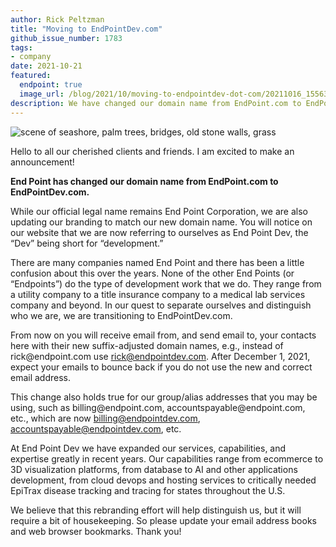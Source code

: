 ```yaml
---
author: Rick Peltzman
title: "Moving to EndPointDev.com"
github_issue_number: 1783
tags:
- company
date: 2021-10-21
featured:
  endpoint: true
  image_url: /blog/2021/10/moving-to-endpointdev-dot-com/20211016_155639-sm.webp
description: We have changed our domain name from EndPoint.com to EndPointDev.com!
---
```


![scene of seashore, palm trees, bridges, old stone walls, grass](/blog/2021/10/moving-to-endpointdev-dot-com/20211016_155639-sm.webp)

<!-- photo by Jon Jensen -->

Hello to all our cherished clients and friends. I am excited to make an announcement!

**End Point has changed our domain name from EndPoint.com to EndPointDev.com.**

While our official legal name remains End Point Corporation, we are also updating our branding to match our new domain name. You will notice on our website that we are now referring to ourselves as End Point Dev, the “Dev” being short for “development.”

There are many companies named End Point and there has been a little confusion about this over the years. None of the other End Points (or “Endpoints”) do the type of development work that we do. They range from a utility company to a title insurance company to a medical lab services company and beyond. In our quest to separate ourselves and distinguish who we are, we are transitioning to EndPointDev.com.

From now on you will receive email from, and send email to, your contacts here with their new suffix-adjusted domain names, e.g., instead of rick@<del></del>endpoint.com use rick@endpointdev.com. After December 1, 2021, expect your emails to bounce back if you do not use the new and correct email address.

This change also holds true for our group/​alias addresses that you may be using, such as billing@<del></del>endpoint.com, accountspayable@<del></del>endpoint.com, etc., which are now billing@endpointdev.com, accountspayable@endpointdev.com, etc.

At End Point Dev we have expanded our services, capabilities, and expertise greatly in recent years. Our capabilities range from ecommerce to 3D visualization platforms, from database to AI and other applications development, from cloud devops and hosting services to critically needed EpiTrax disease tracking and tracing for states throughout the U.S.

We believe that this rebranding effort will help distinguish us, but it will require a bit of housekeeping. So please update your email address books and web browser bookmarks. Thank you!
